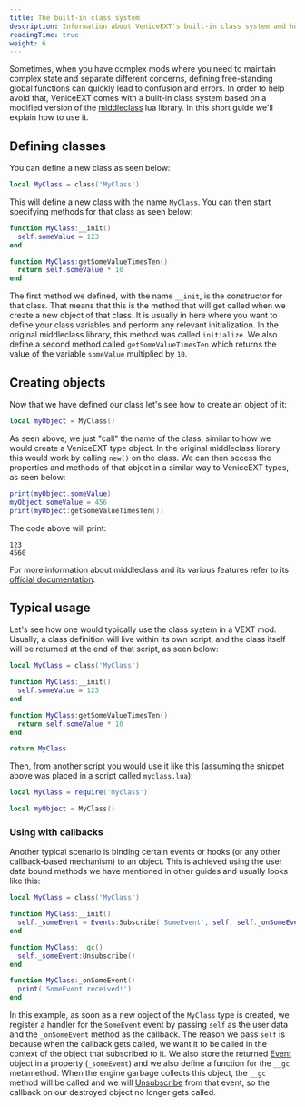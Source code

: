 ```yaml
---
title: The built-in class system
description: Information about VeniceEXT's built-in class system and how you can use it to improve your mods.
readingTime: true
weight: 6
---
```


Sometimes, when you have complex mods where you need to maintain complex state and separate different concerns, defining free-standing global functions can quickly lead to confusion and errors. In order to help avoid that, VeniceEXT comes with a built-in class system based on a modified version of the [middleclass](https://github.com/kikito/middleclass) lua library. In this short guide we'll explain how to use it.

## Defining classes

You can define a new class as seen below:

```lua
local MyClass = class('MyClass')
```

This will define a new class with the name `MyClass`. You can then start specifying methods for that class as seen below:

```lua
function MyClass:__init()
  self.someValue = 123
end

function MyClass:getSomeValueTimesTen()
  return self.someValue * 10
end
```

The first method we defined, with the name `__init`, is the constructor for that class. That means that this is the method that will get called when we create a new object of that class. It is usually in here where you want to define your class variables and perform any relevant initialization. In the original middleclass library, this method was called `initialize`. We also define a second method called `getSomeValueTimesTen` which returns the value of the variable `someValue` multiplied by `10`.

## Creating objects

Now that we have defined our class let's see how to create an object of it:

```lua
local myObject = MyClass()
```

As seen above, we just "call" the name of the class, similar to how we would create a VeniceEXT type object. In the original middleclass library this would work by calling `new()` on the class. We can then access the properties and methods of that object in a similar way to VeniceEXT types, as seen below:

```lua
print(myObject.someValue)
myObject.someValue = 456
print(myObject:getSomeValueTimesTen())
```

The code above will print:

```
123
4560
```

For more information about middleclass and its various features refer to its [official documentation](https://github.com/kikito/middleclass/wiki).

## Typical usage

Let's see how one would typically use the class system in a VEXT mod. Usually, a class definition will live within its own script, and the class itself will be returned at the end of that script, as seen below:

```lua
local MyClass = class('MyClass')

function MyClass:__init()
  self.someValue = 123
end

function MyClass:getSomeValueTimesTen()
  return self.someValue * 10
end

return MyClass
```

Then, from another script you would use it like this (assuming the snippet above was placed in a script called `myclass.lua`):

```lua
local MyClass = require('myclass')

local myObject = MyClass()
```

### Using with callbacks

Another typical scenario is binding certain events or hooks (or any other callback-based mechanism) to an object. This is achieved using the user data bound methods we have mentioned in other guides and usually looks like this:

```lua
local MyClass = class('MyClass')

function MyClass:__init()
  self._someEvent = Events:Subscribe('SomeEvent', self, self._onSomeEvent)
end

function MyClass:__gc()
  self._someEvent:Unsubscribe()
end

function MyClass:_onSomeEvent()
  print('SomeEvent received!')
end
```

In this example, as soon as a new object of the `MyClass` type is created, we register a handler for the `SomeEvent` event by passing `self` as the user data and the `_onSomeEvent` method as the callback. The reason we pass `self` is because when the callback gets called, we want it to be called in the context of the object that subscribed to it. We also store the returned [Event](/vext/ref/shared/type/event/) object in a property (`_someEvent`) and we also define a function for the `__gc` metamethod. When the engine garbage collects this object, the `__gc` method will be called and we will [Unsubscribe](/vext/ref/shared/type/event/#unsubscribe) from that event, so the callback on our destroyed object no longer gets called. 